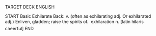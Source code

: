 TARGET DECK
ENGLISH

START
Basic
Exhilarate
Back: v. (often as exhilarating adj. Or exhilarated adj.) Enliven, gladden; raise the spirits of.  exhilaration n. [latin hilaris cheerful]
END
